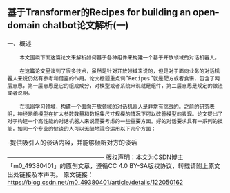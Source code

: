 ## 基于Transformer的Recipes for building an open-domain chatbot论文解析(一)


一、概述

        本文围绕下面这篇论文来解析如何基于各种组件来构建一个基于开放领域的对话机器人。

        在这篇论文里谈到了很多技术，虽然是针对开放领域来说的，但是对于面向业务的对话机器人来说仍然有参考和借鉴的作用。论文标题重点词”Recipes”就是配方或者食谱，包含了两层意思，第一层意思是它的组成成分，对模型或者系统来说就是组件，第二层意思是规定的做法或者说明。

        在机器学习领域，构建一个面向开放领域的对话机器人是非常有挑战的。之前的研究表明，神经网络模型在扩大参数数量和数据集尺寸规模的情况下可以改善模型的表现。论文提出了对于构建一个高性能的对话机器人来说需要考虑的一些重要方面。好的对话要求具有一系列的技能，如同一个专业的健谈的人可以无缝地混合运用以下几个方面：

-提供吸引人的谈话内容，并能够倾听对方的谈话

————————————————
版权声明：本文为CSDN博主「m0_49380401」的原创文章，遵循CC 4.0 BY-SA版权协议，转载请附上原文出处链接及本声明。
原文链接：https://blog.csdn.net/m0_49380401/article/details/122050162
